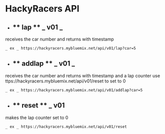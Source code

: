 # HackyRacers API
* ## ** lap ** _ v01 _
receives the car number and returns with timestamp

    _ ex _ https://hackyracers.mybluemix.net/api/v01/lap?car=5

* ## ** addlap ** _ v01 _
receives the car number and returns with timestamp and a lap counter
use ttps://hackyracers.mybluemix.net/api/v01/reset to set to 0

    _ ex _ https://hackyracers.mybluemix.net/api/v01/addlap?car=5
* ## ** reset ** _ v01
makes the lap counter set to 0

    _ ex _ https://hackyracers.mybluemix.net/api/v01/reset
